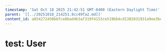 ```yaml
---
timestamp: 'Sat Oct 18 2025 21:42:51 GMT-0400 (Eastern Daylight Time)'
parent: '[[../20251018_214251.8cc49fa2.md]]'
content_id: a854272450bbfce8bad4b3af319f4153ce519bb4cd1382031931a9ee3be53ac8
---
```


# test: User
